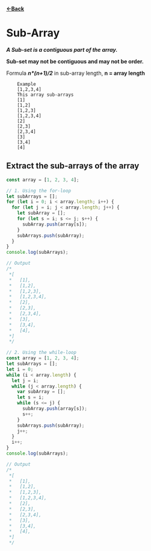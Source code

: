 [**<-Back**](/README.md)

# Sub-Array

**_A Sub-set is a contiguous part of the array._**

**Sub-set may not be contiguous and may not be order.**

Formula _**n\*(n+1)/2**_ in sub-array length,
**n = array length**

```doc
    Example
    [1,2,3,4]
    This array sub-arrays
    [1]
    [1,2]
    [1,2,3]
    [1,2,3,4]
    [2]
    [2,3]
    [2,3,4]
    [3]
    [3,4]
    [4]
```

## Extract the sub-arrays of the array

```javascript
const array = [1, 2, 3, 4];

// 1. Using the for-loop
let subArrays = [];
for (let i = 0; i < array.length; i++) {
  for (let j = i; j < array.length; j++) {
    let subArray = [];
    for (let s = i; s <= j; s++) {
      subArray.push(array[s]);
    }
    subArrays.push(subArray);
  }
}
console.log(subArrays);

// Output
/*
 *[
 *   [1],
 *   [1,2],
 *   [1,2,3],
 *   [1,2,3,4],
 *   [2],
 *   [2,3],
 *   [2,3,4],
 *   [3],
 *   [3,4],
 *   [4],
 *]
 */

// 2. Using the while-loop
const array = [1, 2, 3, 4];
let subArrays = [];
let i = 0;
while (i < array.length) {
  let j = i;
  while (j < array.length) {
    var subArray = [];
    let s = i;
    while (s <= j) {
      subArray.push(array[s]);
      s++;
    }
    subArrays.push(subArray);
    j++;
  }
  i++;
}
console.log(subArrays);

// Output
/*
 *[
 *   [1],
 *   [1,2],
 *   [1,2,3],
 *   [1,2,3,4],
 *   [2],
 *   [2,3],
 *   [2,3,4],
 *   [3],
 *   [3,4],
 *   [4],
 *]
 */
```
